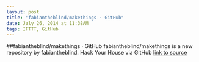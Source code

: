 ```yaml
---
layout: post
title: "fabiantheblind/makethings · GitHub"
date: July 26, 2014 at 11:38AM
tags: IFTTT, GitHub
---
```

##fabiantheblind/makethings · GitHub
fabiantheblind/makethings is a new repository by fabiantheblind. Hack Your House via GitHub
[link to source](http://ift.tt/1mP7wWk) 
